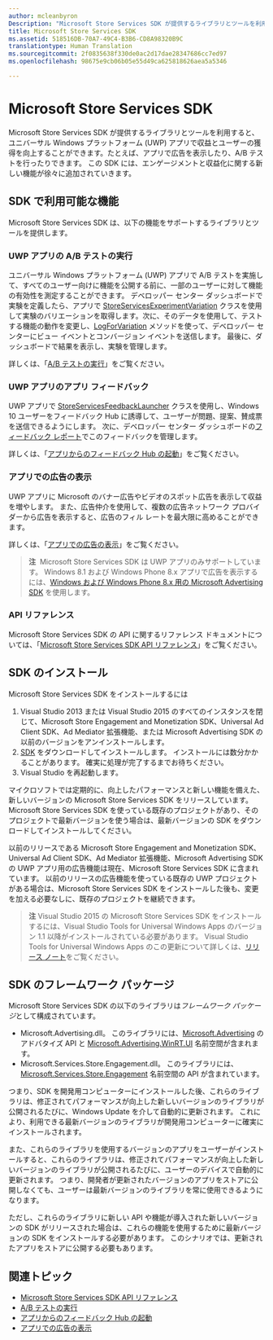 ```yaml
---
author: mcleanbyron
Description: "Microsoft Store Services SDK が提供するライブラリとツールを利用すると、収益とユーザーの獲得を図る機能をアプリに追加できます。"
title: Microsoft Store Services SDK
ms.assetid: 518516DB-70A7-49C4-B3B6-CD8A98320B9C
translationtype: Human Translation
ms.sourcegitcommit: 2f0835638f330de0ac2d17dae28347686cc7ed97
ms.openlocfilehash: 98675e9cb06b05e55d49ca625818626aea5a5346

---
```


# Microsoft Store Services SDK

Microsoft Store Services SDK が提供するライブラリとツールを利用すると、ユニバーサル Windows プラットフォーム (UWP) アプリで収益とユーザーの獲得を向上することができます。たとえば、アプリで広告を表示したり、A/B テストを行ったりできます。 この SDK には、エンゲージメントと収益化に関する新しい機能が徐々に追加されていきます。


## SDK で利用可能な機能

Microsoft Store Services SDK は、以下の機能をサポートするライブラリとツールを提供します。

### UWP アプリの A/B テストの実行

ユニバーサル Windows プラットフォーム (UWP) アプリで A/B テストを実施して、すべてのユーザー向けに機能を公開する前に、一部のユーザーに対して機能の有効性を測定することができます。 デベロッパー センター ダッシュボードで実験を定義したら、アプリで [StoreServicesExperimentVariation](https://msdn.microsoft.com/library/windows/apps/microsoft.services.store.engagement.storeservicesexperimentvariation.aspx) クラスを使用して実験のバリエーションを取得します。次に、そのデータを使用して、テストする機能の動作を変更し、[LogForVariation](https://msdn.microsoft.com/library/windows/apps/microsoft.services.store.engagement.storeservicescustomeventlogger.logforvariation.aspx) メソッドを使って、デベロッパー センターにビュー イベントとコンバージョン イベントを送信します。 最後に、ダッシュボードで結果を表示し、実験を管理します。

詳しくは、「[A/B テストの実行](run-app-experiments-with-a-b-testing.md)」をご覧ください。

### UWP アプリのアプリ フィードバック

UWP アプリで [StoreServicesFeedbackLauncher](https://msdn.microsoft.com/library/windows/apps/microsoft.services.store.engagement.storeservicesfeedbacklauncher.aspx) クラスを使用し、Windows 10 ユーザーをフィードバック Hub に誘導して、ユーザーが問題、提案、賛成票を送信できるようにします。 次に、デベロッパー センター ダッシュボードの[フィードバック レポート](../publish/feedback-report.md)でこのフィードバックを管理します。

詳しくは、「[アプリからのフィードバック Hub の起動](launch-feedback-hub-from-your-app.md)」をご覧ください。

### アプリでの広告の表示

UWP アプリに Microsoft のバナー広告やビデオのスポット広告を表示して収益を増やします。 また、広告仲介を使用して、複数の広告ネットワーク プロバイダーから広告を表示すると、広告のフィル レートを最大限に高めることができます。

詳しくは、「[アプリでの広告の表示](display-ads-in-your-app.md)」をご覧ください。

>**注**&nbsp;&nbsp;Microsoft Store Services SDK は UWP アプリのみサポートしています。 Windows 8.1 および Windows Phone 8.x アプリで広告を表示するには、[Windows および Windows Phone 8.x 用の Microsoft Advertising SDK](http://aka.ms/store-8-sdk) を使用します。

### API リファレンス

Microsoft Store Services SDK の API に関するリファレンス ドキュメントについては、「[Microsoft Store Services SDK API リファレンス](https://msdn.microsoft.com/library/windows/apps/mt691886.aspx)」をご覧ください。

## SDK のインストール

Microsoft Store Services SDK をインストールするには

1.  Visual Studio 2013 または Visual Studio 2015 のすべてのインスタンスを閉じて、Microsoft Store Engagement and Monetization SDK、Universal Ad Client SDK、Ad Mediator 拡張機能、または Microsoft Advertising SDK の以前のバージョンをアンインストールします。
2.  [SDK](http://aka.ms/store-em-sdk) をダウンロードしてインストールします。 インストールには数分かかることがあります。 確実に処理が完了するまでお待ちください。
3.  Visual Studio を再起動します。

マイクロソフトでは定期的に、向上したパフォーマンスと新しい機能を備えた、新しいバージョンの Microsoft Store Services SDK をリリースしています。 Microsoft Store Services SDK を使っている既存のプロジェクトがあり、そのプロジェクトで最新バージョンを使う場合は、最新バージョンの SDK をダウンロードしてインストールしてください。

以前のリリースである Microsoft Store Engagement and Monetization SDK、Universal Ad Client SDK、Ad Mediator 拡張機能、Microsoft Advertising SDK の UWP アプリ用の広告機能は現在、Microsoft Store Services SDK に含まれています。 以前のリリースの広告機能を使っている既存の UWP プロジェクトがある場合は、Microsoft Store Services SDK をインストールした後も、変更を加える必要なしに、既存のプロジェクトを継続できます。

>**注**  Visual Studio 2015 の Microsoft Store Services SDK をインストールするには、Visual Studio Tools for Universal Windows Apps のバージョン 1.1 以降がインストールされている必要があります。 Visual Studio Tools for Universal Windows Apps のこの更新について詳しくは、[リリース ノート](http://go.microsoft.com/fwlink/?LinkID=624516)をご覧ください。

## SDK のフレームワーク パッケージ

Microsoft Store Services SDK の以下のライブラリは*フレームワーク パッケージ*として構成されています。

* Microsoft.Advertising.dll。 このライブラリには、[Microsoft.Advertising](https://msdn.microsoft.com/en-us/library/windows/apps/mt313187.aspx) のアドバタイズ API と [Microsoft.Advertising.WinRT.UI](https://msdn.microsoft.com/en-us/library/windows/apps/microsoft.advertising.winrt.ui.aspx) 名前空間が含まれます。
* Microsoft.Services.Store.Engagement.dll。 このライブラリには、[Microsoft.Services.Store.Engagement](https://msdn.microsoft.com/en-us/library/windows/apps/microsoft.services.store.engagement.aspx) 名前空間の API が含まれています。

つまり、SDK を開発用コンピューターにインストールした後、これらのライブラリは、修正されてパフォーマンスが向上した新しいバージョンのライブラリが公開されるたびに、Windows Update を介して自動的に更新されます。 これにより、利用できる最新バージョンのライブラリが開発用コンピューターに確実にインストールされます。

また、これらのライブラリを使用するバージョンのアプリをユーザーがインストールすると、これらのライブラリは、修正されてパフォーマンスが向上した新しいバージョンのライブラリが公開されるたびに、ユーザーのデバイスで自動的に更新されます。 つまり、開発者が更新されたバージョンのアプリをストアに公開しなくても、ユーザーは最新バージョンのライブラリを常に使用できるようになります。

ただし、これらのライブラリに新しい API や機能が導入された新しいバージョンの SDK がリリースされた場合は、これらの機能を使用するために最新バージョンの SDK をインストールする必要があります。 このシナリオでは、更新されたアプリをストアに公開する必要もあります。

## 関連トピック

* [Microsoft Store Services SDK API リファレンス](https://msdn.microsoft.com/library/windows/apps/mt691886.aspx)
* [A/B テストの実行](run-app-experiments-with-a-b-testing.md)
* [アプリからのフィードバック Hub の起動](launch-feedback-hub-from-your-app.md)
* [アプリでの広告の表示](display-ads-in-your-app.md)



<!--HONumber=Sep16_HO2-->


